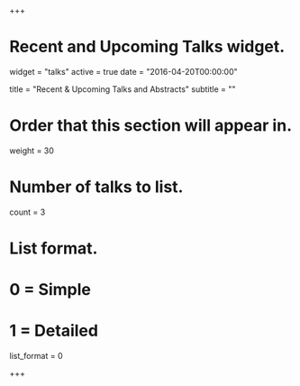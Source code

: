 +++
# Recent and Upcoming Talks widget.
widget = "talks"
active = true
date = "2016-04-20T00:00:00"

title = "Recent & Upcoming Talks and Abstracts"
subtitle = ""

# Order that this section will appear in.
weight = 30

# Number of talks to list.
count = 3

# List format.
#   0 = Simple
#   1 = Detailed
list_format = 0

+++


